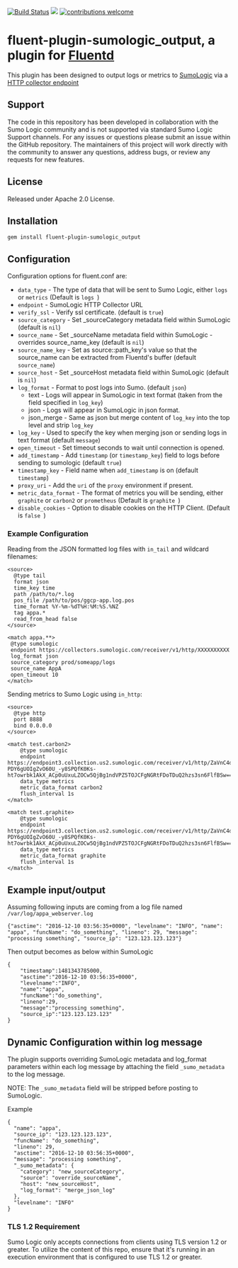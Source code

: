 [![Build Status](https://travis-ci.org/SumoLogic/fluentd-output-sumologic.svg?branch=master)](https://travis-ci.org/SumoLogic/fluentd-output-sumologic) ![](https://ruby-gem-downloads-badge.herokuapp.com/fluent-plugin-sumologic_output?type=total) [![contributions welcome](https://img.shields.io/badge/contributions-welcome-brightgreen.svg?style=flat)](https://github.com/SumoLogic/fluentd-output-sumologic/issues)

# fluent-plugin-sumologic_output, a plugin for [Fluentd](http://fluentd.org)

This plugin has been designed to output logs or metrics to [SumoLogic](http://www.sumologic.com) via a [HTTP collector endpoint](http://help.sumologic.com/Send_Data/Sources/02Sources_for_Hosted_Collectors/HTTP_Source)

## Support
The code in this repository has been developed in collaboration with the Sumo Logic community and is not supported via standard Sumo Logic Support channels. For any issues or questions please submit an issue within the GitHub repository. The maintainers of this project will work directly with the community to answer any questions, address bugs, or review any requests for new features. 

## License
Released under Apache 2.0 License. 

## Installation

    gem install fluent-plugin-sumologic_output

## Configuration

Configuration options for fluent.conf are:

* `data_type` - The type of data that will be sent to Sumo Logic, either `logs` or `metrics` (Default is `logs `)
* `endpoint` - SumoLogic HTTP Collector URL
* `verify_ssl` - Verify ssl certificate. (default is `true`)
* `source_category` - Set _sourceCategory metadata field within SumoLogic (default is `nil`)
* `source_name` - Set _sourceName metadata field within SumoLogic - overrides source_name_key (default is `nil`)
* `source_name_key` - Set as source::path_key's value so that the source_name can be extracted from Fluentd's buffer (default `source_name`)
* `source_host` - Set _sourceHost metadata field within SumoLogic (default is `nil`)
* `log_format` - Format to post logs into Sumo. (default `json`)
  * text - Logs will appear in SumoLogic in text format (taken from the field specified in `log_key`)
  * json - Logs will appear in SumoLogic in json format.
  * json_merge - Same as json but merge content of `log_key` into the top level and strip `log_key`
* `log_key` - Used to specify the key when merging json or sending logs in text format (default `message`)
* `open_timeout` - Set timeout seconds to wait until connection is opened.
* `add_timestamp` - Add `timestamp` (or `timestamp_key`) field to logs before sending to sumologic (default `true`)
* `timestamp_key` - Field name when `add_timestamp` is on (default `timestamp`)
* `proxy_uri` - Add the `uri` of the `proxy` environment if present.
* `metric_data_format` - The format of metrics you will be sending, either `graphite` or `carbon2` or `prometheus` (Default is `graphite `)
* `disable_cookies` - Option to disable cookies on the HTTP Client. (Default is `false `)

### Example Configuration
Reading from the JSON formatted log files with `in_tail` and wildcard filenames:
```
<source>
  @type tail
  format json
  time_key time
  path /path/to/*.log
  pos_file /path/to/pos/ggcp-app.log.pos
  time_format %Y-%m-%dT%H:%M:%S.%NZ
  tag appa.*
  read_from_head false
</source>

<match appa.**>
 @type sumologic
 endpoint https://collectors.sumologic.com/receiver/v1/http/XXXXXXXXXX
 log_format json
 source_category prod/someapp/logs
 source_name AppA
 open_timeout 10
</match>
```

Sending metrics to Sumo Logic using `in_http`:
```
<source>
  @type http
  port 8888
  bind 0.0.0.0
</source>

<match test.carbon2>
	@type sumologic
	endpoint https://endpoint3.collection.us2.sumologic.com/receiver/v1/http/ZaVnC4dhaV1hYfCAiqSH-PDY6gUOIgZvO60U_-y8SPQfK0Ks-ht7owrbk1AkX_ACp0uUxuLZOCw5QjBg1ndVPZ5TOJCFgNGRtFDoTDuQ2hzs3sn6FlfBSw==
	data_type metrics
	metric_data_format carbon2
	flush_interval 1s
</match>

<match test.graphite>
	@type sumologic
	endpoint https://endpoint3.collection.us2.sumologic.com/receiver/v1/http/ZaVnC4dhaV1hYfCAiqSH-PDY6gUOIgZvO60U_-y8SPQfK0Ks-ht7owrbk1AkX_ACp0uUxuLZOCw5QjBg1ndVPZ5TOJCFgNGRtFDoTDuQ2hzs3sn6FlfBSw==
	data_type metrics
	metric_data_format graphite
	flush_interval 1s
</match>
```

## Example input/output

Assuming following inputs are coming from a log file named `/var/log/appa_webserver.log`
```
{"asctime": "2016-12-10 03:56:35+0000", "levelname": "INFO", "name": "appa", "funcName": "do_something", "lineno": 29, "message": "processing something", "source_ip": "123.123.123.123"}
```

Then output becomes as below within SumoLogic
```
{
    "timestamp":1481343785000,
    "asctime":"2016-12-10 03:56:35+0000",
    "levelname":"INFO",
    "name":"appa",
    "funcName":"do_something",
    "lineno":29,
    "message":"processing something",
    "source_ip":"123.123.123.123"
}
```

## Dynamic Configuration within log message

The plugin supports overriding SumoLogic metadata and log_format parameters within each log message by attaching the field `_sumo_metadata` to the log message.

NOTE: The `_sumo_metadata` field will be stripped before posting to SumoLogic.

Example

```
{
  "name": "appa",
  "source_ip": "123.123.123.123",
  "funcName": "do_something",
  "lineno": 29,
  "asctime": "2016-12-10 03:56:35+0000",
  "message": "processing something",
  "_sumo_metadata": {
    "category": "new_sourceCategory",
    "source": "override_sourceName",
    "host": "new_sourceHost",
    "log_format": "merge_json_log"
  },
  "levelname": "INFO"
}
```

### TLS 1.2 Requirement

Sumo Logic only accepts connections from clients using TLS version 1.2 or greater. To utilize the content of this repo, ensure that it's running in an execution environment that is configured to use TLS 1.2 or greater.
